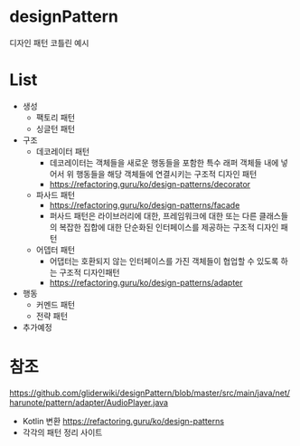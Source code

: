# designPattern
디자인 패턴 코틀린 예시

# List
- 생성
  - 팩토리 패턴
  - 싱글턴 패턴
- 구조
  - 데코레이터 패턴
    - 데코레이터는 객체들을 새로운 행동들을 포함한 특수 래퍼 객체들 내에 넣어서 위 행동들을 해당 객체들에 연결시키는 구조적 디자인 패턴
    - https://refactoring.guru/ko/design-patterns/decorator
  - 파사드 패턴
    - https://refactoring.guru/ko/design-patterns/facade
    - 퍼사드 패턴은 라이브러리에 대한, 프레임워크에 대한 또는 다른 클래스들의 복잡한 집합에 대한 단순화된 인터페이스를 제공하는 구조적 디자인 패턴
  - 어뎁터 패턴
    - 어댑터는 호환되지 않는 인터페이스를 가진 객체들이 협업할 수 있도록 하는 구조적 디자인패턴
    - https://refactoring.guru/ko/design-patterns/adapter
- 행동
  - 커멘드 패턴
  - 전략 패턴
- 추가예정

# 참조
https://github.com/gliderwiki/designPattern/blob/master/src/main/java/net/harunote/pattern/adapter/AudioPlayer.java
- Kotlin 변환
https://refactoring.guru/ko/design-patterns
- 각각의 패턴 정리 사이트
